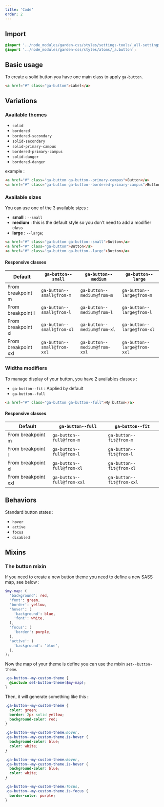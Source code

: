 ```yaml
---
title: 'Code'
order: 2
---
```


## Import

```scss
@import '../node_modules/garden-css/styles/settings-tools/_all-settings';
@import '../node_modules/garden-css/styles/atoms/_a.button';
```

## Basic usage

To create a solid button you have one main class to apply `ga-button`.

```html
<a href="#" class="ga-button">Label</a>
```

<pattern path="src/patterns/--button/basic"></pattern>

## Variations

### Available themes

- `solid`
- `bordered`
- `bordered-secondary`
- `solid-secondary`
- `solid-primary-campus`
- `bordered-primary-campus`
- `solid-danger`
- `bordered-danger`

example :

```html
<a href="#" class="ga-button ga-button--primary-campus">Button</a>
<a href="#" class="ga-button ga-button--bordered-primary-campus">Button</a>
```

<pattern path="src/patterns/--button/button-styles"></pattern>

### Available sizes

You can use one of the 3 available sizes :

- **small** : `--small`
- **medium** : this is the default style so you don't need to add a modifier class
- **large** : `--large`;

```html
<a href="#" class="ga-button ga-button--small">Button</a>
<a href="#" class="ga-button">Button</a>
<a href="#" class="ga-button ga-button--large">Button</a>
```

<pattern path="src/patterns/--button/button-sizes"></pattern>

#### Responsive classes

| Default             | `ga-button--small`          | `ga-button--medium`          | `ga-button--large`          |
| ------------------- | --------------------------- | ---------------------------- | --------------------------- |
| From breakpoint m   | `ga-button--small@from-m`   | `ga-button--medium@from-m`   | `ga-button--large@from-m`   |
| From breakpoint l   | `ga-button--small@from-l`   | `ga-button--medium@from-l`   | `ga-button--large@from-l`   |
| From breakpoint xl  | `ga-button--small@from-xl`  | `ga-button--medium@from-xl`  | `ga-button--large@from-xl`  |
| From breakpoint xxl | `ga-button--small@from-xxl` | `ga-button--medium@from-xxl` | `ga-button--large@from-xxl` |

### Widths modifiers

To manage display of your button, you have 2 availables classes :

- `ga-button--fit` : Applied by default
- `ga-button--full`

```html
<a href="#" class="ga-button ga-button--full">My button</a>
```

#### Responsive classes

| Default             | `ga-button--full`          | `ga-button--fit`          |
| ------------------- | -------------------------- | ------------------------- |
| From breakpoint m   | `ga-button--full@from-m`   | `ga-button--fit@from-m`   |
| From breakpoint l   | `ga-button--full@from-l`   | `ga-button--fit@from-l`   |
| From breakpoint xl  | `ga-button--full@from-xl`  | `ga-button--fit@from-xl`  |
| From breakpoint xxl | `ga-button--full@from-xxl` | `ga-button--fit@from-xxl` |

## Behaviors

Standard button states :

- `hover`
- `active`
- `focus`
- `disabled`

<pattern path="src/patterns/--button/button-state"></pattern>

## Mixins

### The button mixin

If you need to create a new button theme you need to define a new SASS map, see below :

```scss
$my-map: (
  'background': red,
  'font': green,
  'border': yellow,
  'hover': (
    'background': blue,
    'font': white,
  ),
  'focus': (
    'border': purple,
  ),
  'active': (
    'background': 'blue',
  ),
);
```

Now the map of your theme is define you can use the mixin `set--button-theme`.

```scss
.ga-button--my-custom-theme {
  @include set-button-theme($my-map);
}
```

Then, it will generate something like this :

```css
.ga-button--my-custom-theme {
  color: green;
  border: 2px solid yellow;
  background-color: red;
}

.ga-button--my-custom-theme:hover,
.ga-button--my-custom-theme.is-hover {
  background-color: blue;
  color: white;
}

.ga-button--my-custom-theme:hover,
.ga-button--my-custom-theme.is-hover {
  background-color: blue;
  color: white;
}

.ga-button--my-custom-theme:focus,
.ga-button--my-custom-theme.is-focus {
  border-color: purple;
}
```
